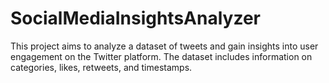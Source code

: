 # SocialMediaInsightsAnalyzer
This project aims to analyze a dataset of tweets and gain insights into user engagement on the Twitter platform. The dataset includes information on categories, likes, retweets, and timestamps.

